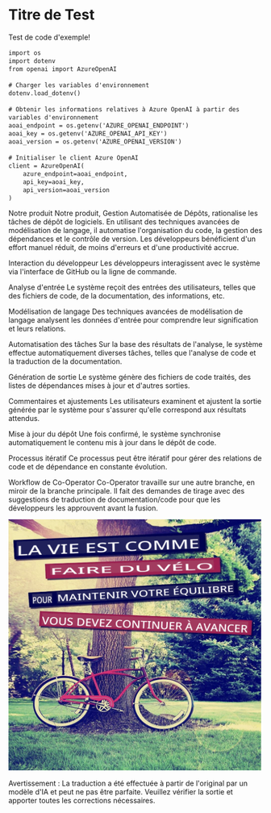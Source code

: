 # Titre de Test

Test de code d'exemple!
```
import os
import dotenv
from openai import AzureOpenAI

# Charger les variables d'environnement
dotenv.load_dotenv()

# Obtenir les informations relatives à Azure OpenAI à partir des variables d'environnement
aoai_endpoint = os.getenv('AZURE_OPENAI_ENDPOINT')
aoai_key = os.getenv('AZURE_OPENAI_API_KEY')
aoai_version = os.getenv('AZURE_OPENAI_VERSION')

# Initialiser le client Azure OpenAI
client = AzureOpenAI(
    azure_endpoint=aoai_endpoint,
    api_key=aoai_key,
    api_version=aoai_version
)
```

Notre produit
Notre produit, Gestion Automatisée de Dépôts, rationalise les tâches de dépôt de logiciels. En utilisant des techniques avancées de modélisation de langage, il automatise l'organisation du code, la gestion des dépendances et le contrôle de version. Les développeurs bénéficient d'un effort manuel réduit, de moins d'erreurs et d'une productivité accrue.

Interaction du développeur
Les développeurs interagissent avec le système via l'interface de GitHub ou la ligne de commande.

Analyse d'entrée
Le système reçoit des entrées des utilisateurs, telles que des fichiers de code, de la documentation, des informations, etc.

Modélisation de langage
Des techniques avancées de modélisation de langage analysent les données d'entrée pour comprendre leur signification et leurs relations.

Automatisation des tâches
Sur la base des résultats de l'analyse, le système effectue automatiquement diverses tâches, telles que l'analyse de code et la traduction de la documentation.

Génération de sortie
Le système génère des fichiers de code traités, des listes de dépendances mises à jour et d'autres sorties.

Commentaires et ajustements
Les utilisateurs examinent et ajustent la sortie générée par le système pour s'assurer qu'elle correspond aux résultats attendus.

Mise à jour du dépôt
Une fois confirmé, le système synchronise automatiquement le contenu mis à jour dans le dépôt de code.

Processus itératif
Ce processus peut être itératif pour gérer des relations de code et de dépendance en constante évolution.

Workflow de Co-Operator
Co-Operator travaille sur une autre branche, en miroir de la branche principale. Il fait des demandes de tirage avec des suggestions de traduction de documentation/code pour que les développeurs les approuvent avant la fusion.


![](./translated_images/bicycle.e5987a077c36459b31452b5f6322a930fe95440ab29aeb9c7cbea92148cbe694.fr.png)


Avertissement : La traduction a été effectuée à partir de l'original par un modèle d'IA et peut ne pas être parfaite. Veuillez vérifier la sortie et apporter toutes les corrections nécessaires.